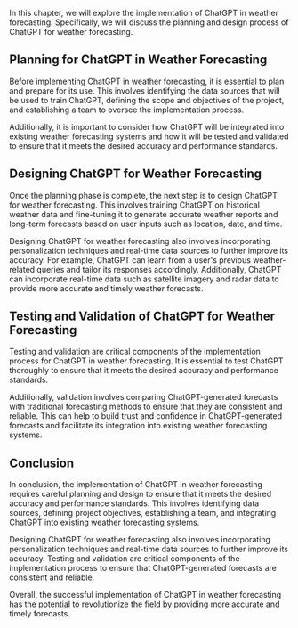 
In this chapter, we will explore the implementation of ChatGPT in weather forecasting. Specifically, we will discuss the planning and design process of ChatGPT for weather forecasting.

Planning for ChatGPT in Weather Forecasting
-------------------------------------------

Before implementing ChatGPT in weather forecasting, it is essential to plan and prepare for its use. This involves identifying the data sources that will be used to train ChatGPT, defining the scope and objectives of the project, and establishing a team to oversee the implementation process.

Additionally, it is important to consider how ChatGPT will be integrated into existing weather forecasting systems and how it will be tested and validated to ensure that it meets the desired accuracy and performance standards.

Designing ChatGPT for Weather Forecasting
-----------------------------------------

Once the planning phase is complete, the next step is to design ChatGPT for weather forecasting. This involves training ChatGPT on historical weather data and fine-tuning it to generate accurate weather reports and long-term forecasts based on user inputs such as location, date, and time.

Designing ChatGPT for weather forecasting also involves incorporating personalization techniques and real-time data sources to further improve its accuracy. For example, ChatGPT can learn from a user's previous weather-related queries and tailor its responses accordingly. Additionally, ChatGPT can incorporate real-time data such as satellite imagery and radar data to provide more accurate and timely weather forecasts.

Testing and Validation of ChatGPT for Weather Forecasting
---------------------------------------------------------

Testing and validation are critical components of the implementation process for ChatGPT in weather forecasting. It is essential to test ChatGPT thoroughly to ensure that it meets the desired accuracy and performance standards.

Additionally, validation involves comparing ChatGPT-generated forecasts with traditional forecasting methods to ensure that they are consistent and reliable. This can help to build trust and confidence in ChatGPT-generated forecasts and facilitate its integration into existing weather forecasting systems.

Conclusion
----------

In conclusion, the implementation of ChatGPT in weather forecasting requires careful planning and design to ensure that it meets the desired accuracy and performance standards. This involves identifying data sources, defining project objectives, establishing a team, and integrating ChatGPT into existing weather forecasting systems.

Designing ChatGPT for weather forecasting also involves incorporating personalization techniques and real-time data sources to further improve its accuracy. Testing and validation are critical components of the implementation process to ensure that ChatGPT-generated forecasts are consistent and reliable.

Overall, the successful implementation of ChatGPT in weather forecasting has the potential to revolutionize the field by providing more accurate and timely forecasts.
